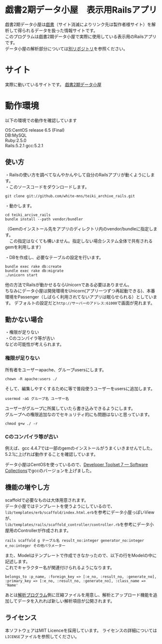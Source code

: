 # 戯書2期データ小屋　表示用Railsアプリ
戯書2期データ小屋は[戯書](http://lisge.com/)（サイト消滅によりリンク先は製作者様サイト）を解析して得られるデータを扱った情報サイトです。  
このプログラムは戯書2期データ小屋で実際に使用している表示用のRailsアプリです。  
データ小屋の解析部分については[別リポジトリ](https://github.com/white-mns/teiki_arcive_parse/tree/tawa_2)を参照ください。

# サイト
実際に動いているサイトです。 
[戯書2期データ小屋](https://data.teiki.org/tawa_2)

# 動作環境
以下の環境での動作を確認しています  
  
OS:CentOS release 6.5 (Final)  
DB:MySQL  
Ruby:2.5.0  
Rails:5.2.1
gcc:5.2.1

## 使い方
・Railsの使い方を調べてなんやかんやして自分のRailsアプリが動くようにします。  
・このソースコードをダウンロードします。  

    git clone git://github.com/white-mns/teiki_archive_rails.git

・動かします。  

    cd teiki_arcive_rails
    bundle install --path vendor/bundler
（Gemのインストール先をアプリのディレクトリ内のvendor/bundleに指定します。  
　この指定はなくても構いません。指定しない場合システム全体で共有されるgemを利用します）
 
・DBを作成し、必要なテーブルの設定を行います。
 
    bundle exec rake db:create
    bundle exec rake db:migrate
    ./unicorn start
    
他の方法でRailsが動かせるならUnicornである必要はありません。  
ちなみにデータ小屋は開発環境をUnicorn(アプリ一つずつ再起動できる)、本番環境をPassenger（しばらく利用されてないアプリは眠らせられる）としています。
デフォルトの設定だと`http://サーバーのアドレス:61000`で画面が見れます。

## 動かない場合
・権限が足りない  
・Cのコンパイラ等が古い  
などの可能性が考えられます。

### 権限が足りない
所有者をユーザーapache、グループusersにします。

    chown -R apache:users ./
  
そして、編集しやすくするために等で普段使うユーザーをusersに追加します。

    usermod -aG グループ名 ユーザー名
    
ユーザーがグループに所属していたら書き込みできるようにします。  
グループへの権限追加なのでセキュリティ的にも問題はないと思っています。

    chmod g+w ./ -r

### Cのコンパイラ等が古い

例えば、gcc 4.4.7では一部のgemのインストールがうまくいきませんでした。  
5.2.1に上げれば動作することを確認しています。

データ小屋はCentOSを使っているので、[Developer Toolset 7 &mdash; Software Collections](https://www.softwarecollections.org/en/scls/rhscl/devtoolset-7/)でgccのバージョンを上げました。

## 機能の増やし方
scaffoldで必要なものは大体用意されます。  
データ小屋ではテンプレートを使うようにしているので、  
`lib/templates/erb/scaffold/index.html.erb`を参考にデータ小屋っぽいViewが、  
`lib/templates/rails/scaffold_controller/controller.rb`を参考にデータ小屋用のControllerが作成されます。  

    rails scaffold g テーブル名 result_no:integer generator_no:integer e_no:integer その他パラメーター

また、Modelはテンプレートで作成できなかったので、以下の行をModelの中に記述します。  
これでキャラクター名が関連付けられるようになります。

	belongs_to :p_name, :foreign_key => [:e_no, :result_no, :generate_no], :primary_key => [:e_no, :result_no, :generate_no], :class_name => 'Name'

あとは[解析プログラム](https://github.com/white-mns/teiki_arcive_parse/tree/tawa_2)側に圧縮ファイルを用意し、解析とアップロード機能を追加してデータを入れれば新しい解析項目が公開されます。

## ライセンス
本ソフトウェアはMIT Licenceを採用しています。 ライセンスの詳細については`LICENSE`ファイルを参照してください。
